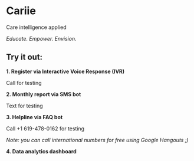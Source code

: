 # Cariie
Care intelligence applied

*Educate. Empower. Envision.*

## Try it out:

**1. Register via Interactive Voice Response (IVR)**

Call for testing


**2. Monthly report via SMS bot**

Text for testing


**3. Helpline via FAQ bot**

Call +1 619-478-0162 for testing

*Note: you can call international numbers for free using Google Hangouts ;)*


**4. Data analytics dashboard**